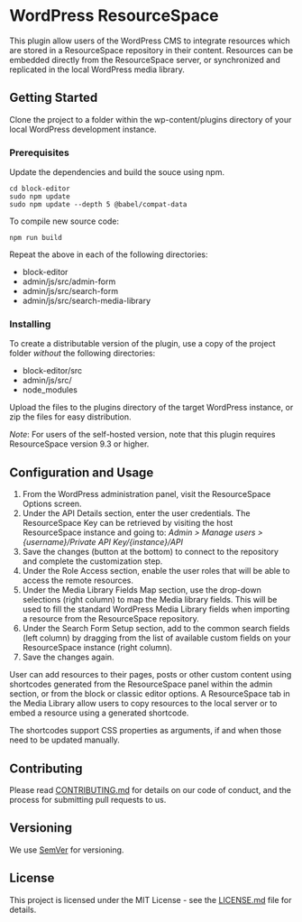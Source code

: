 # WordPress ResourceSpace

This plugin allow users of the WordPress CMS to integrate resources which are stored in a ResourceSpace repository in their content. Resources can be embedded directly from the ResourceSpace server, or synchronized and replicated in the local WordPress media library. 

## Getting Started

Clone the project to a folder within the wp-content/plugins directory of your local WordPress development instance.

### Prerequisites

Update the dependencies and build the souce using npm. 

```
cd block-editor
sudo npm update
sudo npm update --depth 5 @babel/compat-data
```

To compile new source code:

```
npm run build 
```

Repeat the above in each of the following directories:

* block-editor
* admin/js/src/admin-form
* admin/js/src/search-form
* admin/js/src/search-media-library

### Installing

To create a distributable version of the plugin, use a copy of the project folder _without_ the following directories:

* block-editor/src
* admin/js/src/
* node_modules

Upload the files to the plugins directory of the target WordPress instance, or zip the files for easy distribution.

*Note*: For users of the self-hosted version, note that this plugin requires ResourceSpace version 9.3 or higher.  

## Configuration and Usage

1. From the WordPress administration panel, visit the ResourceSpace Options screen. 
1. Under the API Details section, enter the user credentials. The ResourceSpace Key can be retrieved by visiting the host ResourceSpace instance and going to: _Admin > Manage users > {username}/Private API Key/{instance}/API_ 
1. Save the changes (button at the bottom) to connect to the repository and complete the customization step.
1. Under the Role Access section, enable the user roles that will be able to access the remote resources. 
1. Under the Media Library Fields Map section, use the drop-down selections (right column) to map the Media library fields. This will be used to fill the standard WordPress Media Library fields when importing a resource from the ResourceSpace repository.
1. Under the Search Form Setup section, add to the common search fields (left column) by dragging from the list of available custom fields on your ResourceSpace instance (right column).
1. Save the changes again.

User can add resources to their pages, posts or other custom content using shortcodes generated from the ResourceSpace panel within the admin section, or from the block or classic editor options. A ResourceSpace tab in the Media Library allow users to copy resources to the local server or to embed a resource using a generated shortcode.

The shortcodes support CSS properties as arguments, if and when those need to be updated manually. 

## Contributing

Please read [CONTRIBUTING.md](CONTRIBUTING.md) for details on our code of conduct, and the process for submitting pull requests to us.

## Versioning

We use [SemVer](http://semver.org/) for versioning. 

## License

This project is licensed under the MIT License - see the [LICENSE.md](LICENSE.md) file for details.
